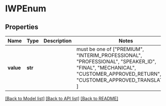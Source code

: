 # IWPEnum


## Properties
Name | Type | Description | Notes
------------ | ------------- | ------------- | -------------
**value** | **str** |  |  must be one of ["PREMIUM", "INTERIM_PROFESSIONAL", "PROFESSIONAL", "SPEAKER_ID", "FINAL", "MECHANICAL", "CUSTOMER_APPROVED_RETURN", "CUSTOMER_APPROVED_TRANSLATION", ]

[[Back to Model list]](../README.md#documentation-for-models) [[Back to API list]](../README.md#documentation-for-api-endpoints) [[Back to README]](../README.md)



